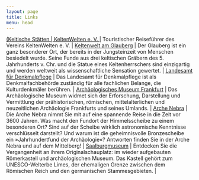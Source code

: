 ```yaml
---
layout: page
title: Links
menu: head
---
```

[(Keltische Stätten | KeltenWelten e. V. ](https://www.verein-keltenwelten.de/keltische-staetten/) | Touristischer Reiseführer des Vereins KeltenWelten e. V. 
 |
[Keltenwelt am Glauberg](http://www.keltenwelt-glauberg.de) | Der Glauberg ist ein ganz besonderer Ort, der bereits in der Jungsteinzeit von Menschen besiedelt wurde. Seine Funde aus drei keltischen Gräbern des 5. Jahrhunderts v. Chr. und die Statue eines Keltenherrschers sind einzigartig und werden weltweit als wissenschaftliche Sensation gewertet. 
 | 
[Landesamt für Denkmalpflege](http://www.denkmalpflege-hessen.de) | Das Landesamt für Denkmalpflege ist als Denkmalfachbehörde zuständig für alle fachlichen Belange, die Kulturdenkmäler berühren.
 | 
[Archäologisches Museum Frankfurt](http://www.archaeologisches-museum.frankfurt.de) | Das Archäologische Museum widmet sich der Erforschung, Darstellung und Vermittlung der prähistorischen, römischen, mittelalterlichen und neuzeitlichen Archäologie Frankfurts und seines Umlands.
 | 
[Arche Nebra](http://www.himmelsscheibe-erleben.de) | Die Arche Nebra nimmt Sie mit auf eine spannende Reise in die Zeit vor 3600 Jahren. Was macht den Fundort der Himmelsscheibe zu einem besonderen Ort? Sind auf der Scheibe wirklich astronomische Kenntnisse verschlüsselt darstellt? Und warum ist die geheimnisvolle Bronzescheibe ein »Jahrhundertfund der Archäologie«? Antworten finden Sie in der Arche Nebra und auf dem Mittelberg!
 | 
[Saalburgmuseum](http://www.saalburgmuseum.de) | Entdecken Sie die Vergangenheit an ihrem Originalschauplatz: im wieder aufgebauten Römerkastell und archäologischen Museum. Das Kastell gehört zum UNESCO-Welterbe Limes, der ehemaligen Grenze zwischen dem Römischen Reich und den germanischen Stammesgebieten.
 | 
